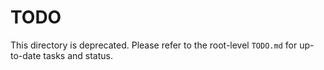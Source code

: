# TODO

This directory is deprecated. Please refer to the root-level `TODO.md` for up-to-date tasks and status.
